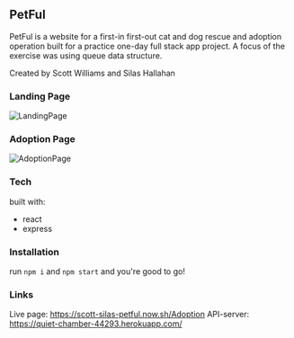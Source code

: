 ## PetFul
PetFul is a website for a first-in first-out cat and dog rescue and adoption operation built for a practice one-day full stack app project.  A focus of the exercise was using queue data structure.

Created by Scott Williams and Silas Hallahan

### Landing Page
![LandingPage](https://i.imgur.com/EWWDVQd.png)
### Adoption Page
![AdoptionPage](https://i.imgur.com/9SwuhGq.png)

### Tech
built with:
* react
* express

### Installation
run `npm i` and `npm start` and you're good to go!

### Links
Live page: https://scott-silas-petful.now.sh/Adoption
API-server: https://quiet-chamber-44293.herokuapp.com/
